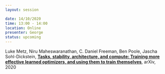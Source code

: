 ```yaml
---
layout: session

date: 14/10/2020
time: 13:00 - 14:00
location: Online
presenter: George
status: upcoming
---
```

Luke Metz,
Niru Maheswaranathan,
C. Daniel Freeman,
Ben Poole,
Jascha Sohl-Dickstein,
**[Tasks, stability, architecture, and compute:
Training more effective learned optimizers, and using them to train
themselves](papers/0037-learned-optimizers)**,
arXiv,
2020
